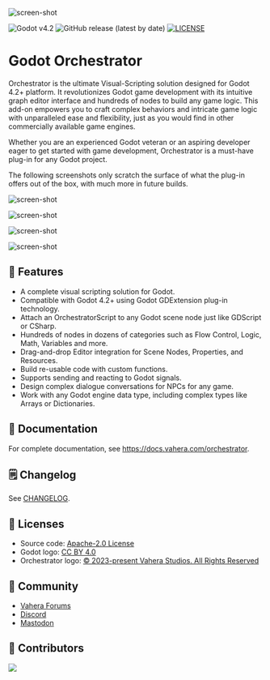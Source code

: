 ![screen-shot](https://cdn.vahera.cloud/utG8NiO3oN8sfXvI2ZZ0zg/20bdd53e-9a27-4326-1b11-65fe443e0400/public)

![Godot v4.2](https://img.shields.io/badge/Godot-v4.2-%23478cbf?logo=godot-engine&logoColor=white&style=flat-square)
![GitHub release (latest by date)](https://img.shields.io/github/v/release/Vahera/godot-orchestrator?&style=flat-square)
[![LICENSE](https://img.shields.io/badge/license-Apache--2.0-blue?logo=apache)](https://github.com/Vahera/godot-orchestrator/blob/main/LICENSE)

# Godot Orchestrator

Orchestrator is the ultimate Visual-Scripting solution designed for Godot 4.2+ platform.
It revolutionizes Godot game development with its intuitive graph editor interface and hundreds of nodes to build any game logic.
This add-on empowers you to craft complex behaviors and intricate game logic with unparalleled ease and flexibility, just as you would find in other commercially available game engines.

Whether you are an experienced Godot veteran or an aspiring developer eager to get started with game development, Orchestrator is a must-have plug-in for any Godot project.

The following screenshots only scratch the surface of what the plug-in offers out of the box, with much more in future builds.

![screen-shot](https://cdn.vahera.cloud/utG8NiO3oN8sfXvI2ZZ0zg/f1f2e971-aa40-485e-19e2-9ba8834cb500/public)

![screen-shot](https://cdn.vahera.cloud/utG8NiO3oN8sfXvI2ZZ0zg/4c99bdef-ed17-46b4-bcad-e71d3ddb7700/public)

![screen-shot](https://cdn.vahera.cloud/utG8NiO3oN8sfXvI2ZZ0zg/db3d458e-3bfd-4e15-ea71-cc75dbb90e00/public)

![screen-shot](https://cdn.vahera.cloud/utG8NiO3oN8sfXvI2ZZ0zg/b5ca95e3-1a3c-4376-dacb-df463ef3fa00/public)

## 🚀 Features

* A complete visual scripting solution for Godot.
* Compatible with Godot 4.2+ using Godot GDExtension plug-in technology.
* Attach an OrchestratorScript to any Godot scene node just like GDScript or CSharp.
* Hundreds of nodes in dozens of categories such as Flow Control, Logic, Math, Variables and more. 
* Drag-and-drop Editor integration for Scene Nodes, Properties, and Resources.
* Build re-usable code with custom functions.
* Supports sending and reacting to Godot signals.
* Design complex dialogue conversations for NPCs for any game.
* Work with any Godot engine data type, including complex types like Arrays or Dictionaries.

## 📑 Documentation

For complete documentation, see https://docs.vahera.com/orchestrator.

## 🗒️ Changelog

See [CHANGELOG](https://github.com/Vahera/godot-orchestrator/blob/main/CHANGELOG.md).

## 📝 Licenses

- Source code: [Apache-2.0 License](/LICENSE)
- Godot logo: [CC BY 4.0](https://creativecommons.org/licenses/by/4.0/)
- Orchestrator logo: [&copy; 2023-present Vahera Studios. All Rights Reserved](https://www.vahera.com/legal/webcn.html)

## 💬 Community

- [Vahera Forums](https://forums.vahera.com)
- [Discord](https://discord.com/invite/J3UWtzWSkT)
- [Mastodon](https://vahera.social/@orchestrator)

## 👏 Contributors

<a href="https://github.com/Vahera/godot-orchestrator/graphs/contributors">
  <img src="https://contributors-img.web.app/image?repo=vahera/godot-orchestrator" />
</a>
